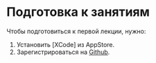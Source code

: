 # Подготовка к занятиям

Чтобы подготовиться к первой лекции, нужно:
1) Установить [XCode] из AppStore.
2) Зарегистрироваться на [Github](https://github.com/).
